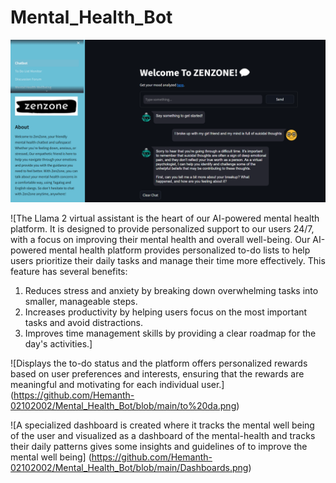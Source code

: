# Mental_Health_Bot

![The AI-powered mental health platform designed to provide personalized support for individuals seeking to improve their mental wellbeing. This platform features the Llama 2 virtual assistant, personalized to-do lists, monitoring dashboards, guidelines for mental health, and a rewards system for positive reinforcement.](Zenzone.png)


![The Llama 2 virtual assistant is the heart of our AI-powered mental health platform. It is designed to provide personalized support to our users 24/7, with a focus on improving their mental health and overall well-being. Our AI-powered mental health platform provides personalized to-do lists to help users prioritize their daily tasks and manage their time more effectively. This feature has several benefits:
1. Reduces stress and anxiety by breaking down overwhelming tasks into smaller, manageable steps.
2. Increases productivity by helping users focus on the most important tasks and avoid distractions.
3. Improves time management skills by providing a clear roadmap for the day's activities.]

![Displays the to-do status and the platform offers personalized rewards based on user preferences and interests, 
ensuring that the rewards are meaningful and motivating for each individual user.] 
(https://github.com/Hemanth-02102002/Mental_Health_Bot/blob/main/to%20da.png)

![A specialized dashboard is created where it tracks the mental well being of the user and visualized as a dashboard of the mental-health and tracks their daily patterns gives some insights and guidelines of to improve the mental well being]
(https://github.com/Hemanth-02102002/Mental_Health_Bot/blob/main/Dashboards.png)


